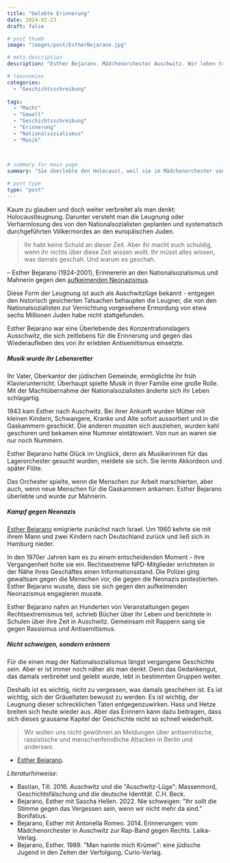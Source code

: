 ```yaml
---
title: "Gelebte Erinnerung"
date: 2024-02-23
draft: false

# post thumb
image: "images/post/EstherBejarano.jpg"

# meta description
description: "Esther Bejarano. Mädchenorchester Auschwitz. Wir leben trotzdem! Künstlerin für den Frieden. Rap-Band gegen rechts. Überlebende KZ. Gegen das Vergessen. Gegen Neonazismus. Holocaust. Holocaustleugnung. Verfolgung Juden. Antisemitismus."

# taxonomies
categories:
  - "Geschichtsschreibung"
  
tags:
  - "Macht"
  - "Gewalt"
  - "Geschichtsschreibung"
  - "Erinnerung"
  - "Nationalsozialismus"
  - "Musik"



# summary for main page
summary: "Sie überlebte den Holocaust, weil sie im Mädchenorchester von Auschwitz spielte: Esther Bejarano (1924-2001), Mahnerin gegen den aufkeimenden Neonazismus." 
  
# post type
type: "post"
---
```



Kaum zu glauben und doch weiter verbreitet als man denkt: Holocaustleugnung. Darunter versteht man die Leugnung oder Verharmlosung des von den Nationalsozialisten geplanten und systematisch durchgeführten Völkermordes an den europäischen Juden.

>Ihr habt keine Schuld an dieser Zeit. Aber ihr macht euch schuldig, wenn ihr nichts über diese Zeit wissen wollt. Ihr müsst alles wissen, was damals geschah. Und warum es geschah.

– Esther Bejarano (1924-2001), Erinnererin an den Nationalsozialismus und Mahnerin gegen den [aufkeimenden Neonazismus](https://www.sueddeutsche.de/politik/holocaust-esther-bejarano-1.2459943).

Diese Form der Leugnung ist auch als Auschwitzlüge bekannt - entgegen den historisch gesicherten Tatsachen behaupten die Leugner, die von den Nationalsozialisten zur Vernichtung vorgesehene Ermordung von etwa sechs Millionen Juden habe nicht stattgefunden.

Esther Bejarano war eine Überlebende des Konzentrationslagers Ausschwitz, die sich zeitlebens für die Erinnerung und gegen das Wiederaufleben des von ihr erlebten Antisemitismus einsetzte.

##### Musik wurde ihr Lebensretter

Ihr Vater, Oberkantor der jüdischen Gemeinde, ermöglichte ihr früh Klavierunterricht. Überhaupt spielte Musik in ihrer Familie eine große Rolle. Mit der Machtübernahme der Nationalsozialisten änderte sich ihr Leben schlagartig.

1943 kam Esther nach Auschwitz. Bei ihrer Ankunft wurden Mütter mit kleinen Kindern, Schwangere, Kranke und Alte sofort aussortiert und in die Gaskammern geschickt. Die anderen mussten sich ausziehen, wurden kahl geschoren und bekamen eine Nummer eintätowiert. Von nun an waren sie nur noch Nummern. 

Esther Bejarano hatte Glück im Unglück, denn als Musikerinnen für das Lagerorchester gesucht wurden, meldete sie sich. Sie lernte Akkordeon und später Flöte.

Das Orchester spielte, wenn die Menschen zur Arbeit marschierten, aber auch, wenn neue Menschen für die Gaskammern ankamen. Esther Bejarano überlebte und wurde zur Mahnerin.

##### Kampf gegen Neonazis

[Esther Bejarano](https://www.ndr.de/geschichte/koepfe/Esther-Bejarano-Das-Erbe-der-Hamburger-Holocaust-Ueberlebenden,bejarano224.html) emigrierte zunächst nach Israel. Um 1960 kehrte sie mit ihrem Mann und zwei Kindern nach Deutschland zurück und ließ sich in Hamburg nieder. 

In den 1970er Jahren kam es zu einem entscheidenden Moment - ihre Vergangenheit holte sie ein. Rechtsextreme NPD-Mitglieder errichteten in der Nähe ihres Geschäftes einen Informationsstand. Die Polizei ging gewaltsam gegen die Menschen vor, die gegen die Neonazis protestierten. Esther Bejarano wusste, dass sie sich gegen den aufkeimenden Neonazismus engagieren musste. 

Esther Bejarano nahm an Hunderten von Veranstaltungen gegen Rechtsextremismus teil, schrieb Bücher über ihr Leben und berichtete in Schulen über ihre Zeit in Auschwitz. Gemeinsam mit Rappern sang sie gegen Rassismus und Antisemitismus.

##### Nicht schweigen, sondern erinnern

Für die einen mag der Nationalsozialismus längst vergangene Geschichte sein. Aber er ist immer noch näher als man denkt. Denn das Gedankengut, das damals verbreitet und gelebt wurde, lebt in bestimmten Gruppen weiter. 

Deshalb ist es wichtig, nicht zu vergessen, was damals geschehen ist. Es ist wichtig, sich der Gräueltaten bewusst zu werden. Es ist wichtig, der Leugnung dieser schrecklichen Taten entgegenzuwirken. Hass und Hetze breiten sich heute wieder aus. Aber das Erinnern kann dazu beitragen, dass sich dieses grausame Kapitel der Geschichte nicht so schnell wiederholt. 

>Wir wollen uns nicht gewöhnen an Meldungen über antisemitische, rassistische und menschenfeindliche Attacken in Berlin und anderswo.

- [Esther Bejarano](https://www.zeit.de/zett/politik/2020-05/esther-bejarano-wenn-ich-sehe-wie-neonazis-auf-den-strassen-marschieren-duerfen-wird-mir-schlecht-holocaust-8-mai-tag-der-befreiung-feiertag).

*Literaturhinweise:*
- Bastian, Till. 2016. Auschwitz und die "Auschwitz-Lüge": Massenmord, Geschichtsfälschung und die deutsche Identität. C.H. Beck.
- Bejarano, Esther mit Sascha Hellen. 2022. Nie schweigen: "Ihr sollt die Stimme gegen das Vergessen sein, wenn wir nicht mehr da sind." Bonifatius.
- Bejarano, Esther mit Antonella Romeo. 2014. Erinnerungen: vom Mädchenorchester in Auschwitz zur Rap-Band gegen Rechts. Laika-Verlag.
- Bejarano, Esther. 1989. "Man nannte mich Krümel": eine jüdische Jugend in den Zeiten der Verfolgung. Curio-Verlag.



